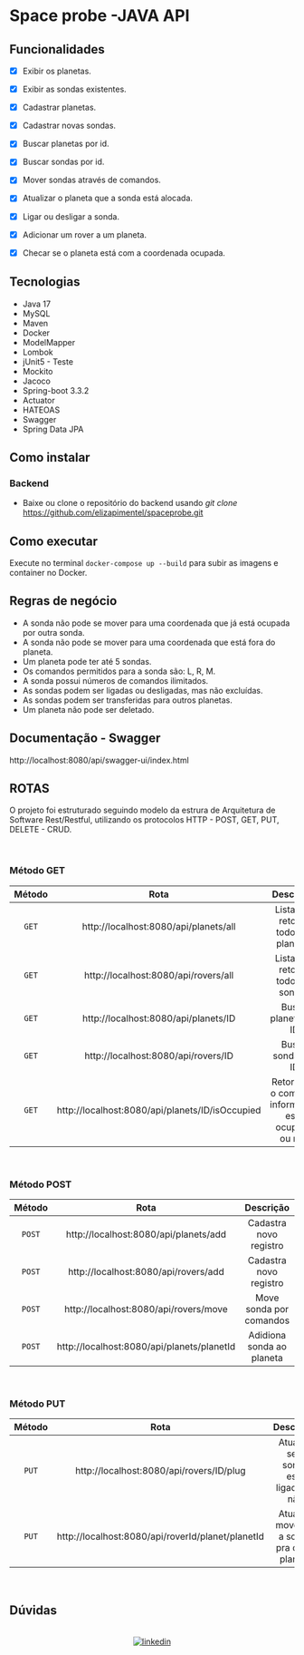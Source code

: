 # Space probe -JAVA API

## **Funcionalidades**

- [x] Exibir os planetas.
- [x] Exibir as sondas existentes.
- [x] Cadastrar planetas.
- [x] Cadastrar novas sondas.
- [x] Buscar planetas por id.
- [x] Buscar sondas por id.
- [x] Mover sondas através de comandos.
- [x] Atualizar o planeta que a sonda está alocada.
- [x] Ligar ou desligar a sonda.
- [x] Adicionar um rover a um planeta.
- [x] Checar se o planeta está com a coordenada ocupada.


## **Tecnologias**

- Java 17
- MySQL
- Maven
- Docker
- ModelMapper
- Lombok
- jUnit5 - Teste
- Mockito
- Jacoco
- Spring-boot 3.3.2
- Actuator
- HATEOAS
- Swagger
- Spring Data JPA


## **Como instalar**

### Backend

- Baixe ou clone o repositório do backend usando *git clone* https://github.com/elizapimentel/spaceprobe.git


## Como executar

Execute no terminal `docker-compose up --build` para subir as imagens e container no Docker.


## **Regras de negócio**

- A sonda não pode se mover para uma coordenada que já está ocupada por outra sonda.
- A sonda não pode se mover para uma coordenada que está fora do planeta.
- Um planeta pode ter até 5 sondas.
- Os comandos permitidos para a sonda são: L, R, M.
- A sonda possui números de comandos ilimitados.
- As sondas podem ser ligadas ou desligadas, mas não excluídas.
- As sondas podem ser transferidas para outros planetas.
- Um planeta não pode ser deletado.


## **Documentação - Swagger**

http://localhost:8080/api/swagger-ui/index.html


##  ROTAS


O projeto foi estruturado seguindo modelo da estrura de Arquitetura de Software Rest/Restful, utilizando os protocolos HTTP - POST, GET, PUT, DELETE - CRUD.

<br>

###  Método GET

<div align = "center">

|  Método  |                      Rota                       |                      Descrição                      |
| :------: |:-----------------------------------------------:|:---------------------------------------------------:|
|  `GET`   |      http://localhost:8080/api/planets/all      |         Lista que retorna todos os planetas         |
|  `GET`   |      http://localhost:8080/api/rovers/all       |          Lista que retorna todos as sondas          |
|  `GET`   |      http://localhost:8080/api/planets/ID       |                Busca planeta por ID                 |
|  `GET`   |       http://localhost:8080/api/rovers/ID       |                 Busca sonda por ID                  |
|  `GET`   | http://localhost:8080/api/planets/ID/isOccupied | Retorna se o comando informando está ocupado ou não |

<br>
</div>

### Método POST

<div align = "center">

|  Método  |                    Rota                    |         Descrição         |
| :------: |:------------------------------------------:|:-------------------------:|
|  `POST`  |   http://localhost:8080/api/planets/add    |  Cadastra novo registro   |
|  `POST`  |    http://localhost:8080/api/rovers/add    |  Cadastra novo registro   |
|  `POST`  |   http://localhost:8080/api/rovers/move    |  Move sonda por comandos  |
|  `POST`  | http://localhost:8080/api/planets/planetId | Adidiona sonda ao planeta |

<br>
</div>

###  Método PUT

<div align = "center">

|  Método  |                       Rota                        |                 Descrição                  |
| :------: |:-------------------------------------------------:|:------------------------------------------:|
|   `PUT`  |     http://localhost:8080/api/rovers/ID/plug      |   Atualiza se a sonda está ligada ou não   |
|   `PUT`  | http://localhost:8080/api/roverId/planet/planetId | Atualiza movendo a sonda pra outro planeta |

<br>
</div>


## Dúvidas
<br>

<div align = "center">
<a href="https://www.linkedin.com/in/eliza-pimentel/">
<img alt="linkedin" src="https://img.shields.io/badge/LinkedIn-0077B5?style=for-the-badge&logo=linkedin&logoColor=white"/>
</a> 
</div > 
